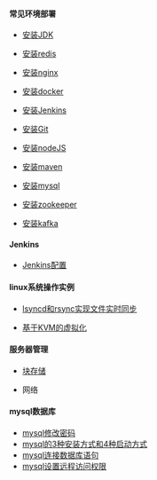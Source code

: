 <!-- docs/_sidebar.md -->

#### 		 常见环境部署

- [安装JDK](linux/java)

- [安装redis](linux/安装redis)

- [安装nginx](linux/安装nginx)

- [安装docker](linux/安装docker)

- [安装Jenkins](linux/安装Jenkins)

- [安装Git](linux/安装Git)

- [安装nodeJS](linux/安装nodeJS)

- [安装maven](linux/安装maven)

- [安装mysql](linux/安装mysql)

- [安装zookeeper](linux/安装zookeeper)

- [安装kafka](linux/安装kafka)

#### **Jenkins**

- [Jenkins配置](配置篇章/Jenkins配置)

#### **linux系统操作实例**

- [lsyncd和rsync实现文件实时同步](实践篇/lsyncd和rsync实现文件实时同步)

- [基于KVM的虚拟化](实践篇/基于KVM的虚拟化)

#### 服务器管理

- [块存储](linux/磁盘存储)

- 网络

#### mysql数据库

- [mysql修改密码](实践篇/mysql数据库/mysql修改密码)
- [mysql的3种安装方式和4种启动方式](实践篇/mysql数据库/mysql的3种安装方式和4种启动方式)
- [mysql连接数据库语句](实践篇/mysql数据库/mysql连接数据库语句)
- [mysql设置远程访问权限](实践篇/mysql数据库/mysql设置远程访问权限)

